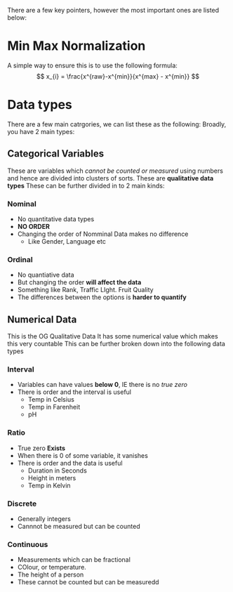 There are a few key pointers, however the most important ones are listed below:

# Min Max Normalization
A simple way to ensure this is to use the following formula:
$$
x_{i} = \frac{x^{raw}-x^{min}}{x^{max} - x^{min}}
$$

# Data types
There are a few main catrgories, we can list these as the following:
Broadly, you have 2 main types:

## Categorical Variables
These are variables which *cannot be counted or measured* using numbers and hence are divided into clusters of sorts. These are **qualitative data types**
These can be further divided in to 2 main kinds:

### Nominal 
- No quantitative data types
- **NO ORDER**
- Changing the order of Nomminal Data makes no difference
	- Like Gender, Language etc

### Ordinal
- No quantiative data
- But changing the order **will affect the data**
- Something like Rank, Traffic LIght. Fruit Quality
- The differences between the options is **harder to quantify**

## Numerical Data
This is the OG Qualitative Data
It has some numerical value which makes this very countable
This can be further broken down into the following data types

### Interval
- Variables can have values **below 0**, IE there is no *true zero*
- There is order and the interval is useful
	- Temp in Celsius
	- Temp in Farenheit
	- pH
### Ratio
- True zero **Exists**
- When there is 0 of some variable, it vanishes
- There is order and the data is useful
	- Duration in Seconds
	- Height in meters
	- Temp in Kelvin

### Discrete
- Generally integers
- Cannnot be measured but can be counted

### Continuous
- Measurements which can be fractional
- COlour, or temperature.
- The height of a person
- These cannot be counted but can be measuredd